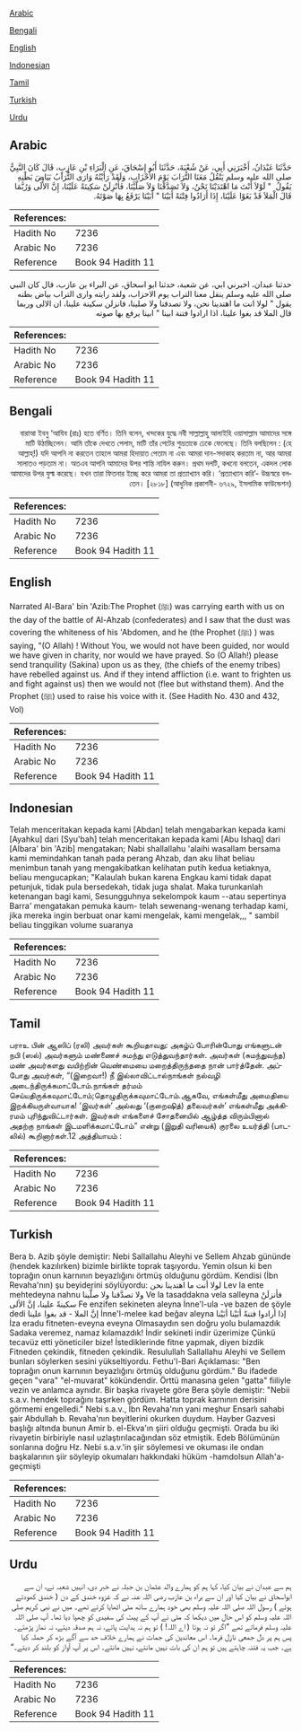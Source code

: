 [Arabic](#arabic)

[Bengali](#bengali)

[English](#english)

[Indonesian](#indonesian)

[Tamil](#tamil)

[Turkish](#turkish)

[Urdu](#urdu)

## Arabic


<div dir="rtl" lang="ar" style={{fontSize:'larger',backgroundColor:'#f8f9fa',padding:20}}>
حَدَّثَنَا عَبْدَانُ، أَخْبَرَنِي أَبِي، عَنْ شُعْبَةَ، حَدَّثَنَا أَبُو إِسْحَاقَ، عَنِ الْبَرَاءِ بْنِ عَازِبٍ، قَالَ كَانَ النَّبِيُّ صلى الله عليه وسلم يَنْقُلُ مَعَنَا التُّرَابَ يَوْمَ الأَحْزَابِ، وَلَقَدْ رَأَيْتُهُ وَارَى التُّرَابُ بَيَاضَ بَطْنِهِ يَقُولُ ‏ "‏ لَوْلاَ أَنْتَ مَا اهْتَدَيْنَا نَحْنُ، وَلاَ تَصَدَّقْنَا وَلاَ صَلَّيْنَا، فَأَنْزِلَنْ سَكِينَةً عَلَيْنَا، إِنَّ الأُلَى وَرُبَّمَا قَالَ الْمَلاَ قَدْ بَغَوْا عَلَيْنَا، إِذَا أَرَادُوا فِتْنَةً أَبَيْنَا ‏"‏ أَبَيْنَا يَرْفَعُ بِهَا صَوْتَهُ‏.‏
</div>
<div style={{backgroundColor:'#f8f9fa',padding:20, marginBottom: 10}}><table> <thead> <tr> <th>References:</th> <th></th> </tr> </thead> <tbody><tr><td>Hadith No</td><td>7236</td></tr><tr><td>Arabic No</td><td>7236</td></tr><tr><td>Reference</td><td>Book 94 Hadith 11</td></tr></tbody></table></div>


<div dir="rtl" lang="ar" style={{fontSize:'larger',backgroundColor:'#f8f9fa',padding:20}}>
حدثنا عبدان، اخبرني ابي، عن شعبة، حدثنا ابو اسحاق، عن البراء بن عازب، قال كان النبي صلى الله عليه وسلم ينقل معنا التراب يوم الاحزاب، ولقد رايته وارى التراب بياض بطنه يقول " لولا انت ما اهتدينا نحن، ولا تصدقنا ولا صلينا، فانزلن سكينة علينا، ان الالى وربما قال الملا قد بغوا علينا، اذا ارادوا فتنة ابينا " ابينا يرفع بها صوته
</div>
<div style={{backgroundColor:'#f8f9fa',padding:20, marginBottom: 10}}><table> <thead> <tr> <th>References:</th> <th></th> </tr> </thead> <tbody><tr><td>Hadith No</td><td>7236</td></tr><tr><td>Arabic No</td><td>7236</td></tr><tr><td>Reference</td><td>Book 94 Hadith 11</td></tr></tbody></table></div>

## Bengali


<div dir="rtl" lang="bn" style={{fontSize:'larger',backgroundColor:'#f8f9fa',padding:20}}>
বারাআ ইবনু ‘আযিব (রাঃ) হতে বর্ণিত। তিনি বলেন, খন্দকের যুদ্ধে নবী সাল্লাল্লাহু আলাইহি ওয়াসাল্লাম আমাদের সঙ্গে মাটি উঠাচ্ছিলেন। আমি তাঁকে দেখতে পেলাম, মাটি তাঁর পেটের শুভ্রতাকে ঢেকে ফেলেছে। তিনি বলছিলেন : (হে আল্লাহ্!) যদি আপনি না করতেন তাহলে আমরা হিদায়াত পেতাম না এবং আমরা দান-সদাকাহ করতাম না, আর আমরা সালাতও পড়তাম না। অতএব আপনি আমাদের উপর শান্তি নাযিল করুন। প্রথম দলটি, কখনো বলতেন, একদল লোক আমাদের উপর যুল্ম করেছে। যখন তারা ফিতনার ইচ্ছে করে আমরা তা প্রত্যাখ্যান করি। ‘প্রত্যাখ্যান করি’- উচ্চস্বরে বলতেন। [২৮১৮] (আধুনিক প্রকাশনী- ৬৭২৯, ইসলামিক ফাউন্ডেশন)
</div>
<div style={{backgroundColor:'#f8f9fa',padding:20, marginBottom: 10}}><table> <thead> <tr> <th>References:</th> <th></th> </tr> </thead> <tbody><tr><td>Hadith No</td><td>7236</td></tr><tr><td>Arabic No</td><td>7236</td></tr><tr><td>Reference</td><td>Book 94 Hadith 11</td></tr></tbody></table></div>

## English


<div dir="ltr" lang="en" style={{fontSize:'larger',backgroundColor:'#f8f9fa',padding:20}}>
Narrated Al-Bara' bin 'Azib:The Prophet (ﷺ) was carrying earth with us on the day of the battle of Al-Ahzab (confederates) and I saw that the dust was covering the whiteness of his 'Abdomen, and he (the Prophet (ﷺ) ) was saying, "(O Allah) ! Without You, we would not have been guided, nor would we have given in charity, nor would we have prayed. So (O Allah!) please send tranquility (Sakina) upon us as they, (the chiefs of the enemy tribes) have rebelled against us. And if they intend affliction (i.e. want to frighten us and fight against us) then we would not (flee but withstand them). And the Prophet (ﷺ) used to raise his voice with it. (See Hadith No. 430 and 432, Vol)
</div>
<div style={{backgroundColor:'#f8f9fa',padding:20, marginBottom: 10}}><table> <thead> <tr> <th>References:</th> <th></th> </tr> </thead> <tbody><tr><td>Hadith No</td><td>7236</td></tr><tr><td>Arabic No</td><td>7236</td></tr><tr><td>Reference</td><td>Book 94 Hadith 11</td></tr></tbody></table></div>

## Indonesian


<div dir="ltr" lang="id" style={{fontSize:'larger',backgroundColor:'#f8f9fa',padding:20}}>
Telah menceritakan kepada kami [Abdan] telah mengabarkan kepada kami [Ayahku] dari [Syu'bah] telah menceritakan kepada kami [Abu Ishaq] dari [Albara' bin 'Azib] mengatakan; Nabi shallallahu 'alaihi wasallam bersama kami memindahkan tanah pada perang Ahzab, dan aku lihat beliau menimbun tanah yang mengakibatkan kelihatan putih kedua ketiaknya, beliau mengucapkan; "Kalaulah bukan karena Engkau kami tidak dapat petunjuk, tidak pula bersedekah, tidak juga shalat. Maka turunkanlah ketenangan bagi kami, Sesungguhnya sekelompok kaum --atau sepertinya Barra' mengatakan pemuka kaum- telah sewenang-wenang terhadap kami, jika mereka ingin berbuat onar kami mengelak, kami mengelak,,, " sambil beliau tinggikan volume suaranya
</div>
<div style={{backgroundColor:'#f8f9fa',padding:20, marginBottom: 10}}><table> <thead> <tr> <th>References:</th> <th></th> </tr> </thead> <tbody><tr><td>Hadith No</td><td>7236</td></tr><tr><td>Arabic No</td><td>7236</td></tr><tr><td>Reference</td><td>Book 94 Hadith 11</td></tr></tbody></table></div>

## Tamil


<div dir="ltr" lang="ta" style={{fontSize:'larger',backgroundColor:'#f8f9fa',padding:20}}>
பராஉ பின் ஆஸிப் (ரலி) அவர்கள் கூறியதாவது: அகழ்ப் போரின்போது எங்களுடன் நபி (ஸல்) அவர்களும் மண்ணைச் சுமந்து எடுத்துவந்தார்கள். அவர்கள் (சுமந்துவந்த) மண் அவர்களது வயிற்றின் வெண்மையை மறைத்திருந்ததை நான் பார்த்தேன். அப்போது அவர்கள், “(இறைவா!) நீ இல்லாவிட்டால்நாங்கள் நல்வழி அடைந்திருக்கமாட்டோம்.நாங்கள் தர்மம் செய்யதிருக்கவுமாட்டோம்;தொழுதிருக்கவுமாட்டோம்.ஆகவே, எங்கள்மீது அமைதியை இறக்கியருள்வாயாக! ‘இவர்கள்’ அல்லது ‘(குறைஷித்) தலைவர்கள்’ எங்கள்மீது அக்கிரமம் புரிந்துவிட்டார்கள். இவர்கள் எங்களைச் சோதனையில் ஆழ்த்த விரும்பினால் அதற்கு நாங்கள் இடமளிக்கமாட்டோம்” என்று (இறுதி வரியைக்) குரலை உயர்த்தி (பாடலில்) கூறினார்கள்.12 அத்தியாயம் :
</div>
<div style={{backgroundColor:'#f8f9fa',padding:20, marginBottom: 10}}><table> <thead> <tr> <th>References:</th> <th></th> </tr> </thead> <tbody><tr><td>Hadith No</td><td>7236</td></tr><tr><td>Arabic No</td><td>7236</td></tr><tr><td>Reference</td><td>Book 94 Hadith 11</td></tr></tbody></table></div>

## Turkish


<div dir="ltr" lang="tr" style={{fontSize:'larger',backgroundColor:'#f8f9fa',padding:20}}>
Bera b. Azib şöyle demiştir: Nebi Sallallahu Aleyhi ve Sellem Ahzab gününde (hendek kazılırken) bizimle birlikte toprak taşıyordu. Yemin olsun ki ben toprağın onun karnının beyazlığını örtmüş olduğunu gördüm. Kendisi (İbn Revaha'nın) şu beyiderini söylüyordu: لولا أنت ما اهتدينا نحن Lev la ente mehtedeyna nahnu ولا تصدَّقنا ولا صلَّينا Ve la tasaddakna vela salleyna فأنزلَنْ سكينةً علينا، إنَّ الألى Fe enzifen sekineten aleyna İnne'l-ula -ve bazen de şöyle dedi إنَّ الملا - قد بغوا علينا İnne'l-melee kad beğav aleyna إذا أرادوا فتنةً أبَيْنا أبَيْنا İza eradu fitneten-eveyna eveyna Olmasaydın sen doğru yolu bulamazdık Sadaka veremez, namaz kılamazdık! İndir sekineti indir üzerimize Çünkü tecavüz etti yöneticiler bize! İstediklerinde fitne yapmak, diyen bizdik Fitneden çekindik, fitneden çekindik. Resulullah Sallallahu Aleyhi ve Sellem bunları söylerken sesini yükseltiyordu. Fethu'l-Bari Açıklaması: "Ben toprağın onun karnının beyazlığını örtmüş olduğunu gördüm." Bu ifadede geçen "vara" "el-muvarat" kökündendir. Örttü manasına gelen "gatta" fiiliyle vezin ve anlamca aynıdır. Bir başka rivayete göre Bera şöyle demiştir: "Nebii s.a.v. hendek toprağını taşırken gördüm. Hatta toprak karnının derisini görmemi engelledi." Nebi s.a.v., İbn Revaha'nın yani meşhur Ensarlı sahabi şair Abdullah b. Revaha'nın beyitlerini okurken duydum. Hayber Gazvesi başlığı altında bunun Amir b. el-Ekva'ın şiiri olduğu geçmişti. Orada bu iki rivayetin birbiriyle nasıl uzlaştırılacağından söz etmiştik. Edeb Bölümünün sonlarına doğru Hz. Nebi s.a.v.'in şiir söylemesi ve okuması ile ondan başkalarının şiir söyleyip okumaları hakkındaki hüküm -hamdolsun Allah'a- geçmişti
</div>
<div style={{backgroundColor:'#f8f9fa',padding:20, marginBottom: 10}}><table> <thead> <tr> <th>References:</th> <th></th> </tr> </thead> <tbody><tr><td>Hadith No</td><td>7236</td></tr><tr><td>Arabic No</td><td>7236</td></tr><tr><td>Reference</td><td>Book 94 Hadith 11</td></tr></tbody></table></div>

## Urdu


<div dir="rtl" lang="ur" style={{fontSize:'larger',backgroundColor:'#f8f9fa',padding:20}}>
ہم سے عبدان نے بیان کیا، کہا ہم کو ہمارے والد عثمان بن جبلہ نے خبر دی، انہیں شعبہ نے، ان سے ابواسحاق نے بیان کیا اور ان سے براء بن عازب رضی اللہ عنہ نے کہ غزوہ خندق کے دن ( خندق کھودتے ہوئے ) رسول اللہ صلی اللہ علیہ وسلم بھی خود ہمارے ساتھ مٹی اٹھایا کرتے تھے۔ میں نے نبی کریم صلی اللہ علیہ وسلم کو اس حال میں دیکھا کہ مٹی نے آپ کے پیٹ کی سفیدی کو چھپا دیا تھا۔ آپ صلی اللہ علیہ وسلم فرماتے تھے ”اگر تو نہ ہوتا ( اے اللہ! ) تو ہم نہ ہدایت پاتے، نہ ہم صدقہ دیتے، نہ نماز پڑھتے۔ پس ہم پر دل جمعی نازل فرما۔ اس معاندین کی جمات نے ہمارے خلاف حد سے آگے بڑھ کر حملہ کیا ہے۔ جب یہ فتنہ چاہتے ہیں تو ہم ان کی بات نہیں مانتے، نہیں مانتے۔ اس پر آپ آواز کو بلند کر دیتے۔“
</div>
<div style={{backgroundColor:'#f8f9fa',padding:20, marginBottom: 10}}><table> <thead> <tr> <th>References:</th> <th></th> </tr> </thead> <tbody><tr><td>Hadith No</td><td>7236</td></tr><tr><td>Arabic No</td><td>7236</td></tr><tr><td>Reference</td><td>Book 94 Hadith 11</td></tr></tbody></table></div>